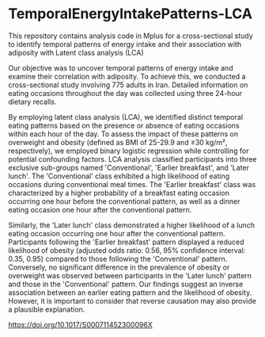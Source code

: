 # TemporalEnergyIntakePatterns-LCA
This repository contains analysis code in Mplus for a cross-sectional study to identify temporal patterns of energy intake and their association with adiposity with Latent class analysis (LCA)

Our objective was to uncover temporal patterns of energy intake and examine their correlation with adiposity. To achieve this, we conducted a cross-sectional study involving 775 adults in Iran. Detailed information on eating occasions throughout the day was collected using three 24-hour dietary recalls. 

By employing latent class analysis (LCA), we identified distinct temporal eating patterns based on the presence or absence of eating occasions within each hour of the day. To assess the impact of these patterns on overweight and obesity (defined as BMI of 25-29.9 and ≥30 kg/m², respectively), we employed binary logistic regression while controlling for potential confounding factors. LCA analysis classified participants into three exclusive sub-groups named 'Conventional', 'Earlier breakfast', and 'Later lunch'. The 'Conventional' class exhibited a high likelihood of eating occasions during conventional meal times. The 'Earlier breakfast' class was characterized by a higher probability of a breakfast eating occasion occurring one hour before the conventional pattern, as well as a dinner eating occasion one hour after the conventional pattern. 

Similarly, the 'Later lunch' class demonstrated a higher likelihood of a lunch eating occasion occurring one hour after the conventional pattern. Participants following the 'Earlier breakfast' pattern displayed a reduced likelihood of obesity (adjusted odds ratio: 0.56, 95% confidence interval: 0.35, 0.95) compared to those following the 'Conventional' pattern. Conversely, no significant difference in the prevalence of obesity or overweight was observed between participants in the 'Later lunch' pattern and those in the 'Conventional' pattern. Our findings suggest an inverse association between an earlier eating pattern and the likelihood of obesity. However, it is important to consider that reverse causation may also provide a plausible explanation.

https://doi.org/10.1017/S000711452300096X








